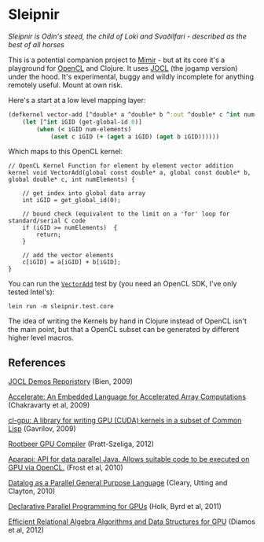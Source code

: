 # Sleipnir

*Sleipnir is Odin's steed, the child of Loki and Svaðilfari - described as the best of all horses*

This is a potential companion project to [Mímir](https://github.com/hraberg/mimir) - but at its core it's a playground for [OpenCL](http://www.khronos.org/opencl/) and Clojure.
It uses [JOCL](http://jogamp.org/jocl/www/) (the jogamp version) under the hood. It's experimental, buggy and wildly incomplete for anything remotely useful. Mount at own risk.

Here's a start at a low level mapping layer:

```clojure
(defkernel vector-add [^double* a ^double* b ^:out ^double* c ^int num-elements]
    (let [^int iGID (get-global-id 0)]
        (when (< iGID num-elements)
            (aset c iGID (+ (aget a iGID) (aget b iGID))))))
```

Which maps to this OpenCL kernel:

```
// OpenCL Kernel Function for element by element vector addition
kernel void VectorAdd(global const double* a, global const double* b, global double* c, int numElements) {

    // get index into global data array
    int iGID = get_global_id(0);

    // bound check (equivalent to the limit on a 'for' loop for standard/serial C code
    if (iGID >= numElements)  {
        return;
    }

    // add the vector elements
    c[iGID] = a[iGID] + b[iGID];
}
```

You can run the [`VectorAdd`](http://jogamp.org/wiki/index.php/JOCL_Tutorial) test by (you need an OpenCL SDK, I've only tested Intel's):

    lein run -m sleipnir.test.core

The idea of writing the Kernels by hand in Clojure instead of OpenCL isn't the main point, but that a OpenCL subset can be generated by different higher level macros.


## References

[JOCL Demos Reporistory](https://github.com/mbien/jocl-demos) (Bien, 2009)

[Accelerate: An Embedded Language for Accelerated Array Computations](http://www.cse.unsw.edu.au/~chak/project/accelerate/) (Chakravarty et al, 2009)

[cl-gpu: A library for writing GPU (CUDA) kernels in a subset of Common Lisp](https://github.com/angavrilov/cl-gpu) (Gavrilov, 2009)

[Rootbeer GPU Compiler](https://github.com/pcpratts/rootbeer1) (Pratt-Szeliga, 2012)

[Aparapi: API for data parallel Java. Allows suitable code to be executed on GPU via OpenCL.](https://code.google.com/p/aparapi/) (Frost et al, 2010)

[Datalog as a Parallel General Purpose Language](http://www.cs.waikato.ac.nz/pubs/wp/2010/uow-cs-wp-2010-06.pdf) (Cleary, Utting and Clayton, 2010)

[Declarative Parallel Programming for GPUs](http://www.osl.iu.edu/publications/prints/2011/2011-parco-holk-harlan.pdf) (Holk, Byrd et al,  2011)

[Efficient Relational Algebra Algorithms and Data Structures for GPU](http://www.cercs.gatech.edu/tech-reports/tr2012/git-cercs-12-01.pdf) (Diamos et al, 2012)
